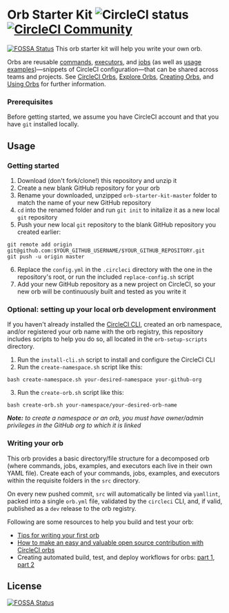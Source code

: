 # Orb Starter Kit ![CircleCI status](https://circleci.com/gh/CircleCI-Public/orb-starter-kit.svg "CircleCI status") [![CircleCI Community](https://img.shields.io/badge/community-CircleCI%20Discuss-343434.svg)](https://discuss.circleci.com/c/ecosystem/orbs)
[![FOSSA Status](https://app.fossa.io/api/projects/git%2Bgithub.com%2Ffossas%2Ffossa-cli-orb.svg?type=shield)](https://app.fossa.io/projects/git%2Bgithub.com%2Ffossas%2Ffossa-cli-orb?ref=badge_shield)
This orb starter kit will help you write your own orb.

Orbs are reusable [commands](https://circleci.com/docs/2.0/reusing-config/#authoring-reusable-commands), [executors](https://circleci.com/docs/2.0/reusing-config/#authoring-reusable-executors), and [jobs](https://circleci.com/docs/2.0/reusing-config/#jobs-defined-in-an-orb) (as well as [usage examples](https://github.com/CircleCI-Public/config-preview-sdk/blob/v2.1/docs/usage-examples.md))—snippets of CircleCI configuration—that can be shared across teams and projects. See [CircleCI Orbs](https://circleci.com/orbs), [Explore Orbs](https://circleci.com/orbs/registry), [Creating Orbs](https://circleci.com/docs/2.0/creating-orbs), and [Using Orbs](https://circleci.com/docs/2.0/using-orbs) for further information.

### Prerequisites

Before getting started, we assume you have CircleCI account and that you have `git` installed locally.

## Usage

### Getting started
1. Download (don't fork/clone!) this repository and unzip it
2. Create a new blank GitHub repository for your orb
3. Rename your downloaded, unzipped `orb-starter-kit-master` folder to match the name of your new GitHub repository
4. `cd` into the renamed folder and run `git init` to initalize it as a new local `git` repository
5. Push your new local `git` repository to the blank GitHub repository you created earlier:

```
git remote add origin git@github.com:$YOUR_GITHUB_USERNAME/$YOUR_GITHUB_REPOSITORY.git
git push -u origin master
```

6. Replace the `config.yml` in the `.circleci` directory with the one in the repository's root, or run the included `replace-config.sh` script
7. Add your new GitHub repository as a new project on CircleCI, so your new orb will be continuously built and tested as you write it

### Optional: setting up your local orb development environment
If you haven't already installed the [CircleCI CLI](https://github.com/circleci-public/circleci-cli), created an orb namespace, and/or registered your orb name with the orb registry, this repository includes scripts to help you do so, all located in the `orb-setup-scripts` directory.

1. Run the `install-cli.sh` script to install and configure the CircleCI CLI
2. Run the `create-namespace.sh` script like this:

```
bash create-namespace.sh your-desired-namespace your-github-org
```

3. Run the `create-orb.sh` script like this:

```
bash create-orb.sh your-namespace/your-desired-orb-name
```

_**Note:** to create a namespace or an orb, you must have owner/admin privileges in the GitHub org to which it is linked_

### Writing your orb
This orb provides a basic directory/file structure for a decomposed orb (where commands, jobs, examples, and executors each live in their own YAML file). Create each of your commands, jobs, examples, and executors within the requisite folders in the `src` directory.

On every new pushed commit, `src` will automatically be linted via `yamllint`, packed into a single `orb.yml` file, validated by the `circleci` CLI, and, if valid, published as a `dev` release to the orb registry.

Following are some resources to help you build and test your orb:

- [Tips for writing your first orb](https://circleci.com/blog/tips-for-writing-your-first-orb/)
- [How to make an easy and valuable open source contribution with CircleCI orbs](https://circleci.com/blog/how-to-make-an-easy-and-valuable-open-source-contribution-with-circleci-orbs/)
- Creating automated build, test, and deploy workflows for orbs: [part 1](https://circleci.com/blog/creating-automated-build-test-and-deploy-workflows-for-orbs/), [part 2](https://circleci.com/blog/creating-automated-build-test-and-deploy-workflows-for-orbs-part-2/)


## License
[![FOSSA Status](https://app.fossa.io/api/projects/git%2Bgithub.com%2Ffossas%2Ffossa-cli-orb.svg?type=large)](https://app.fossa.io/projects/git%2Bgithub.com%2Ffossas%2Ffossa-cli-orb?ref=badge_large)